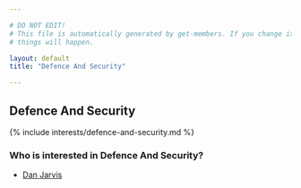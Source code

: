 ```yaml
---

# DO NOT EDIT!
# This file is automatically generated by get-members. If you change it, bad
# things will happen.

layout: default
title: "Defence And Security"

---
```


## Defence And Security

{% include interests/defence-and-security.md %}

### Who is interested in Defence And Security?


* [Dan Jarvis](/members/dan-jarvis.html)
